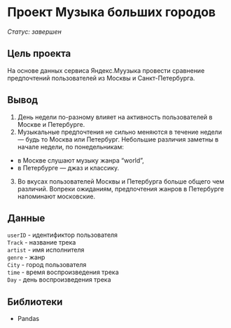 # Проект Музыка больших городов

*Статус: завершен*

## Цель проекта

На основе данных сервиса Яндекс.Муузыка провести сравнение предпочтений пользователей из Москвы и Санкт-Петербурга. 

## Вывод

1. День недели по-разному влияет на активность пользователей в Москве и Петербурге. 
2. Музыкальные предпочтения не сильно меняются в течение недели — будь то Москва или Петербург. Небольшие различия заметны в начале недели, по понедельникам:
* в Москве слушают музыку жанра “world”,
* в Петербурге — джаз и классику.
3. Во вкусах пользователей Москвы и Петербурга больше общего чем различий. Вопреки ожиданиям, предпочтения жанров в Петербурге напоминают московские.

## Данные

`userID` - идентификтор пользователя  
`Track` - название трека  
`artist` - имя исполнителя  
`genre` - жанр  
`City` - город пользователя  
`time` - время воспроизведения трека  
`Day` - день воспроизведения трека

## Библиотеки

- Pandas